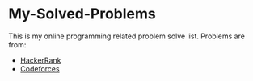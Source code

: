 # My-Solved-Problems

This is my online programming related problem solve list.
Problems are from:
 - [HackerRank](https://github.com/PialKanti/My-Solved-Problems/tree/master/src/hackerRank)
 - [Codeforces](https://github.com/PialKanti/My-Solved-Problems/tree/master/src/codeforces)
